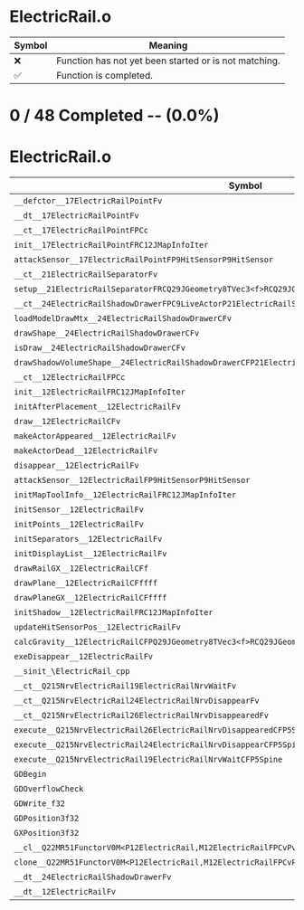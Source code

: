 # ElectricRail.o
| Symbol | Meaning 
| ------------- | ------------- 
| :x: | Function has not yet been started or is not matching. 
| :white_check_mark: | Function is completed. 


# 0 / 48 Completed -- (0.0%)
# ElectricRail.o
| Symbol | Decompiled? |
| ------------- | ------------- |
| `__defctor__17ElectricRailPointFv` | :x: |
| `__dt__17ElectricRailPointFv` | :x: |
| `__ct__17ElectricRailPointFPCc` | :x: |
| `init__17ElectricRailPointFRC12JMapInfoIter` | :x: |
| `attackSensor__17ElectricRailPointFP9HitSensorP9HitSensor` | :x: |
| `__ct__21ElectricRailSeparatorFv` | :x: |
| `setup__21ElectricRailSeparatorFRCQ29JGeometry8TVec3<f>RCQ29JGeometry8TVec3<f>RCQ29JGeometry8TVec3<f>` | :x: |
| `__ct__24ElectricRailShadowDrawerFPC9LiveActorP21ElectricRailSeparatorl` | :x: |
| `loadModelDrawMtx__24ElectricRailShadowDrawerCFv` | :x: |
| `drawShape__24ElectricRailShadowDrawerCFv` | :x: |
| `isDraw__24ElectricRailShadowDrawerCFv` | :x: |
| `drawShadowVolumeShape__24ElectricRailShadowDrawerCFP21ElectricRailSeparatorl` | :x: |
| `__ct__12ElectricRailFPCc` | :x: |
| `init__12ElectricRailFRC12JMapInfoIter` | :x: |
| `initAfterPlacement__12ElectricRailFv` | :x: |
| `draw__12ElectricRailCFv` | :x: |
| `makeActorAppeared__12ElectricRailFv` | :x: |
| `makeActorDead__12ElectricRailFv` | :x: |
| `disappear__12ElectricRailFv` | :x: |
| `attackSensor__12ElectricRailFP9HitSensorP9HitSensor` | :x: |
| `initMapToolInfo__12ElectricRailFRC12JMapInfoIter` | :x: |
| `initSensor__12ElectricRailFv` | :x: |
| `initPoints__12ElectricRailFv` | :x: |
| `initSeparators__12ElectricRailFv` | :x: |
| `initDisplayList__12ElectricRailFv` | :x: |
| `drawRailGX__12ElectricRailCFf` | :x: |
| `drawPlane__12ElectricRailCFffff` | :x: |
| `drawPlaneGX__12ElectricRailCFffff` | :x: |
| `initShadow__12ElectricRailFRC12JMapInfoIter` | :x: |
| `updateHitSensorPos__12ElectricRailFv` | :x: |
| `calcGravity__12ElectricRailCFPQ29JGeometry8TVec3<f>RCQ29JGeometry8TVec3<f>` | :x: |
| `exeDisappear__12ElectricRailFv` | :x: |
| `__sinit_\ElectricRail_cpp` | :x: |
| `__ct__Q215NrvElectricRail19ElectricRailNrvWaitFv` | :x: |
| `__ct__Q215NrvElectricRail24ElectricRailNrvDisappearFv` | :x: |
| `__ct__Q215NrvElectricRail26ElectricRailNrvDisappearedFv` | :x: |
| `execute__Q215NrvElectricRail26ElectricRailNrvDisappearedCFP5Spine` | :x: |
| `execute__Q215NrvElectricRail24ElectricRailNrvDisappearCFP5Spine` | :x: |
| `execute__Q215NrvElectricRail19ElectricRailNrvWaitCFP5Spine` | :x: |
| `GDBegin` | :x: |
| `GDOverflowCheck` | :x: |
| `GDWrite_f32` | :x: |
| `GDPosition3f32` | :x: |
| `GXPosition3f32` | :x: |
| `__cl__Q22MR51FunctorV0M<P12ElectricRail,M12ElectricRailFPCvPv_v>CFv` | :x: |
| `clone__Q22MR51FunctorV0M<P12ElectricRail,M12ElectricRailFPCvPv_v>CFP7JKRHeap` | :x: |
| `__dt__24ElectricRailShadowDrawerFv` | :x: |
| `__dt__12ElectricRailFv` | :x: |
